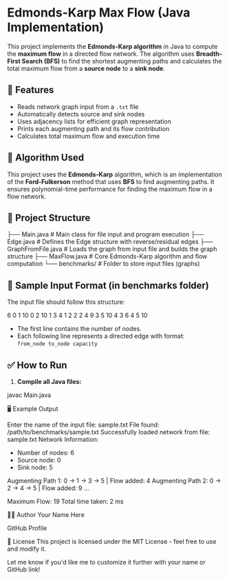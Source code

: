 # Edmonds-Karp Max Flow (Java Implementation)

This project implements the **Edmonds-Karp algorithm** in Java to compute the **maximum flow** in a directed flow network. The algorithm uses **Breadth-First Search (BFS)** to find the shortest augmenting paths and calculates the total maximum flow from a **source node** to a **sink node**.

## 📌 Features

- Reads network graph input from a `.txt` file
- Automatically detects source and sink nodes
- Uses adjacency lists for efficient graph representation
- Prints each augmenting path and its flow contribution
- Calculates total maximum flow and execution time

## 🧠 Algorithm Used

This project uses the **Edmonds-Karp** algorithm, which is an implementation of the **Ford-Fulkerson** method that uses **BFS** to find augmenting paths. It ensures polynomial-time performance for finding the maximum flow in a flow network.

## 📂 Project Structure

├── Main.java # Main class for file input and program execution
├── Edge.java # Defines the Edge structure with reverse/residual edges
├── GraphFromFile.java # Loads the graph from input file and builds the graph structure
├── MaxFlow.java # Core Edmonds-Karp algorithm and flow computation
└── benchmarks/ # Folder to store input files (graphs)

## 📝 Sample Input Format (in benchmarks folder)

The input file should follow this structure:

6
0 1 10
0 2 10
1 3 4
1 2 2
2 4 9
3 5 10
4 3 6
4 5 10

- The first line contains the number of nodes.
- Each following line represents a directed edge with format:  
  `from_node to_node capacity`

## ✅ How to Run

1. **Compile all Java files:**

javac Main.java

🖥️ Example Output

Enter the name of the input file: sample.txt
File found: /path/to/benchmarks/sample.txt
Successfully loaded network from file: sample.txt
Network Information:
- Number of nodes: 6
- Source node: 0
- Sink node: 5

Augmenting Path 1: 0 -> 1 -> 3 -> 5 | Flow added: 4
Augmenting Path 2: 0 -> 2 -> 4 -> 5 | Flow added: 9
...

Maximum Flow: 19
Total time taken: 2 ms

👨‍💻 Author
Your Name Here

GitHub Profile

📄 License
This project is licensed under the MIT License - feel free to use and modify it.

Let me know if you'd like me to customize it further with your name or GitHub link!

